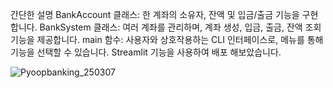 간단한 설명
BankAccount 클래스: 한 계좌의 소유자, 잔액 및 입금/출금 기능을 구현합니다.
BankSystem 클래스: 여러 계좌를 관리하며, 계좌 생성, 입금, 출금, 잔액 조회 기능을 제공합니다.
main 함수: 사용자와 상호작용하는 CLI 인터페이스로, 메뉴를 통해 기능을 선택할 수 있습니다.
Streamlit 기능을 사용하여 배포 해보았습니다.

![Pyoopbanking_250307](https://github.com/user-attachments/assets/7631444b-6f7a-4600-87f1-8da9d517b526)

